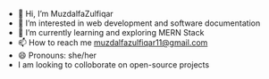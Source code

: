 - 👋 Hi, I’m MuzdalfaZulfiqar
- 👀 I’m interested in web development and software documentation
- 🌱 I’m currently learning and exploring MERN Stack
- 📫 How to reach me muzdalfazulfiqar11@gmail.com
- 😄 Pronouns: she/her
-  I am looking to colloborate on open-source projects

<!---
MuzdalfaZulfiqar/MuzdalfaZulfiqar is a ✨ special ✨ repository because its `README.md` (this file) appears on your GitHub profile.
You can click the Preview link to take a look at your changes.
--->
